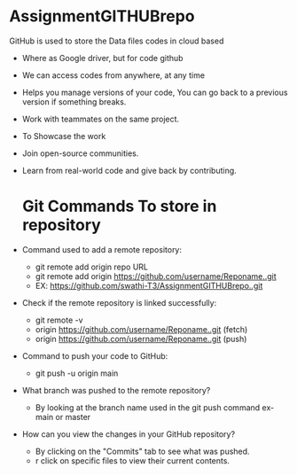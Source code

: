 # AssignmentGITHUBrepo
GitHub is used to store the Data files codes in cloud based
- Where as Google driver, but for code github
- We can access codes from anywhere, at any time
- Helps you manage versions of your code, You can go back to a previous version if something breaks.
- Work with teammates on the same project.
- To Showcase the work
- Join open-source communities.
- Learn from real-world code and give back by contributing.
  # Git Commands To store in repository
- Command used to add a remote repository:
    - git remote add origin repo URL
    - git remote add origin https://github.com/username/Reponame..git
    - EX: https://github.com/swathi-T3/AssignmentGITHUBrepo..git

- Check if the remote repository is linked successfully:
    - git remote -v
    - origin  https://github.com/username/Reponame..git (fetch)
    - origin  https://github.com/username/Reponame..git (push)

- Command to push your code to GitHub:
    - git push -u origin main

- What branch was pushed to the remote repository?
    - By looking at the branch name used in the git push command ex- main or master

- How can you view the changes in your GitHub repository?
    - By clicking on the "Commits" tab to see what was pushed.
    - r click on specific files to view their current contents.

